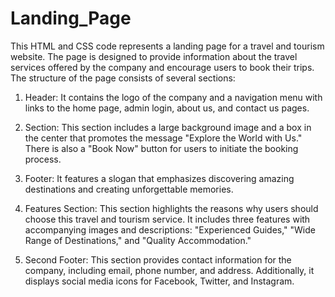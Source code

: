# Landing_Page
This HTML and CSS code represents a landing page for a travel and tourism website. The page is designed to provide information about the travel services offered by the company and encourage users to book their trips.
The structure of the page consists of several sections:

1. Header: It contains the logo of the company and a navigation menu with links to the home page, admin login, about us, and contact us pages.

2. Section: This section includes a large background image and a box in the center that promotes the message "Explore the World with Us." There is also a "Book Now" button for users to initiate the booking process.

3. Footer: It features a slogan that emphasizes discovering amazing destinations and creating unforgettable memories.

4. Features Section: This section highlights the reasons why users should choose this travel and tourism service. It includes three features with accompanying images and descriptions: "Experienced Guides," "Wide Range of Destinations," and "Quality Accommodation."

5. Second Footer: This section provides contact information for the company, including email, phone number, and address. Additionally, it displays social media icons for Facebook, Twitter, and Instagram.

